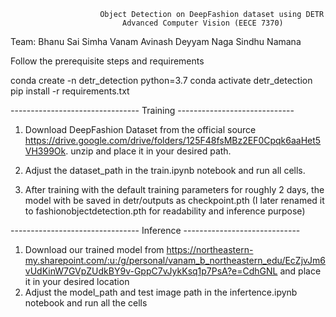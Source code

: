 

                        Object Detection on DeepFashion dataset using DETR 
                             Advanced Computer Vision (EECE 7370)

           
Team:
Bhanu Sai Simha Vanam
Avinash Deyyam
Naga Sindhu Namana

Follow the prerequisite steps and requirements


conda create -n detr_detection python=3.7
conda activate detr_detection
pip install -r requirements.txt

-------------------------------- Training -----------------------------

1. Download DeepFashion Dataset from the official source https://drive.google.com/drive/folders/125F48fsMBz2EF0Cpqk6aaHet5VH399Ok. unzip and place it in your desired path.

2. Adjust the dataset_path in the train.ipynb notebook and run all cells.
3. After training with the default training parameters for roughly 2 days, the model with be saved in detr/outputs as checkpoint.pth (I later renamed it to fashionobjectdetection.pth for readability and inference purpose)

-------------------------------- Inference -----------------------------

1. Download our trained model from https://northeastern-my.sharepoint.com/:u:/g/personal/vanam_b_northeastern_edu/EcZjvJm6vUdKinW7GVpZUdkBY9v-GppC7vJykKsq1p7PsA?e=CdhGNL and place it in your desired location
2. Adjust the model_path and test image path in the infertence.ipynb notebook and run all the cells


